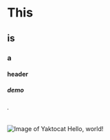 # This
## is 
### a
#### header
##### demo
###### .
![Image of Yaktocat](https://octodex.github.com/images/yaktocat.png)
Hello, world!
